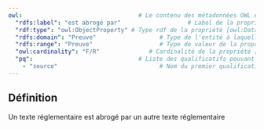 ```yaml
---
owl:                                 # Le contenu des métadonnées OWL est utilisé par la balise <OntologyTable>
  "rdfs:label": "est abrogé par"                   # Label de la propriété
  "rdf:type": "owl:ObjectProperty" # Type rdf de la propriété [owl:DatatypeProperty ou owl:ObjectProperty]
  "rdfs:domain": "Preuve"                  # Type de l'entité à laquelle cette propriété est ratachée
  "rdfs:range": "Preuve"                   # Type de valeur de la propriété [type xsd ou nom de l'entité]
  "owl:cardinality": "F/R"              # Cardinalité de la propriété [F/R, F/NR , O/R, O/NR]
  "pq":                              # Liste des qualificatifs pouvant être utilisés pour la propriété
    - "source"                             # Nom du premier qualificatif
---
```


<OntologyTable frontMatter={frontMatter}/>

## Définition

Un texte réglementaire est abrogé par un autre texte réglementaire
